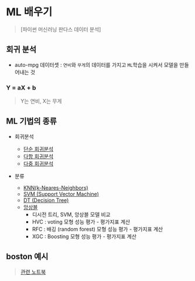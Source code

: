 # ML 배우기

> [파이썬 머신러닝 판다스 데이터 분석] 

## 회귀 분석

* auto-mpg 데이터셋 : `연비`와 `무게`의 데이터를 가지고 `ML`학습을 시켜서 모델을 만들어내는 것

### Y = aX + b

> Y는 연비, X는 무게

## ML 기법의 종류

* 회귀분석
  * [단순 회귀분석](./p286.py)
  * [다항 회귀분석](./p298.py)
  * [다중 회귀분석](./p304.py)

* 분류
  * [KNN(k-Neares-Neighbors)](./p308.py)
  * [SVM (Support Vector Machine)](./p319.py)
  * [DT (Decision Tree)](./p323.py)
  * [앙상블](./p330.py)
    * 디시전 트리, SVM, 앙상블 모델 비교
    * HVC  : voting 모형 성능 평가 - 평가지표 계산
    * RFC  : 배깅 (random forest) 모형 성능 평가 - 평가지표 계산
    * XGC : Boosting 모형 성능 평가 - 평가지표 계산

## boston 예시

> [관련 노트북](./boston.ipynb)

